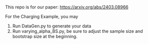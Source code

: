 This repo is for our paper:
https://arxiv.org/abs/2403.08966

For the Charging Example, you may 
  1. Run DataGen.py to generate your data
  2. Run varying_alpha_BS.py, be sure to adjust the sample size and bootstrap size at the beginning.

